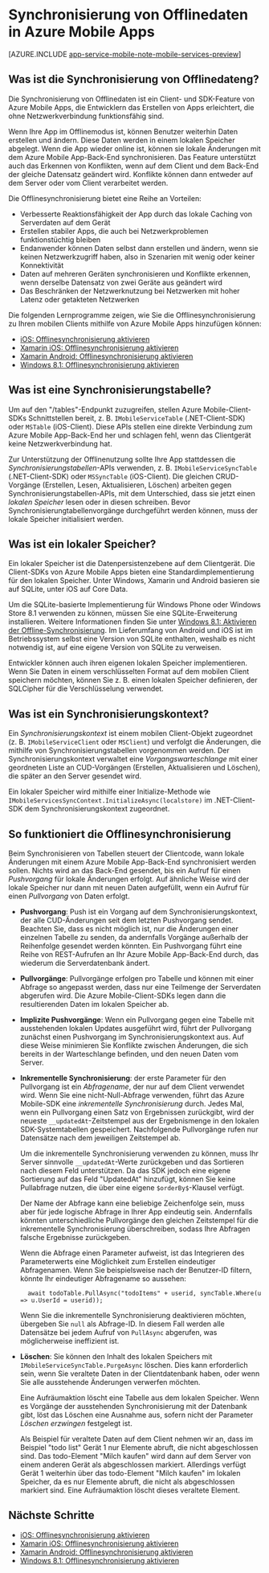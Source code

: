 <properties
	pageTitle="Synchronisierung von Offlinedaten in Azure Mobile Apps | Microsoft Azure"
	description="Eine grundlegende Übersicht über das Feature zur Synchronisierung von Offlinedaten für Azure Mobile Apps"
	documentationCenter="windows"
	authors="wesmc7777"
	manager="dwrede"
	editor=""
	services="app-service\mobile"/>

<tags
	ms.service="app-service-mobile"
	ms.workload="mobile"
	ms.tgt_pltfrm="na"
	ms.devlang="multiple"
	ms.topic="article"
	ms.date="08/11/2015"
	ms.author="wesmc"/>

# Synchronisierung von Offlinedaten in Azure Mobile Apps

[AZURE.INCLUDE [app-service-mobile-note-mobile-services-preview](../../includes/app-service-mobile-note-mobile-services-preview.md)]

## Was ist die Synchronisierung von Offlinedateng?

Die Synchronisierung von Offlinedaten ist ein Client- und SDK-Feature von Azure Mobile Apps, die Entwicklern das Erstellen von Apps erleichtert, die ohne Netzwerkverbindung funktionsfähig sind.

Wenn Ihre App im Offlinemodus ist, können Benutzer weiterhin Daten erstellen und ändern. Diese Daten werden in einem lokalen Speicher abgelegt. Wenn die App wieder online ist, können sie lokale Änderungen mit dem Azure Mobile App-Back-End synchronisieren. Das Feature unterstützt auch das Erkennen von Konflikten, wenn auf dem Client und dem Back-End der gleiche Datensatz geändert wird. Konflikte können dann entweder auf dem Server oder vom Client verarbeitet werden.

Die Offlinesynchronisierung bietet eine Reihe an Vorteilen:

* Verbesserte Reaktionsfähigkeit der App durch das lokale Caching von Serverdaten auf dem Gerät
* Erstellen stabiler Apps, die auch bei Netzwerkproblemen funktionstüchtig bleiben
* Endanwender können Daten selbst dann erstellen und ändern, wenn sie keinen Netzwerkzugriff haben, also in Szenarien mit wenig oder keiner Konnektivität
* Daten auf mehreren Geräten synchronisieren und Konflikte erkennen, wenn derselbe Datensatz von zwei Geräte aus geändert wird
* Das Beschränken der Netzwerknutzung bei Netzwerken mit hoher Latenz oder getakteten Netzwerken

Die folgenden Lernprogramme zeigen, wie Sie die Offlinesynchronisierung zu Ihren mobilen Clients mithilfe von Azure Mobile Apps hinzufügen können:

* [iOS: Offlinesynchronisierung aktivieren]			
* [Xamarin iOS: Offlinesynchronisierung aktivieren]	
* [Xamarin Android: Offlinesynchronisierung aktivieren]
* [Windows 8.1: Offlinesynchronisierung aktivieren]	

## Was ist eine Synchronisierungstabelle?

Um auf den "/tables"-Endpunkt zuzugreifen, stellen Azure Mobile-Client-SDKs Schnittstellen bereit, z. B. `IMobileServiceTable` (.NET-Client-SDK) oder `MSTable` (iOS-Client). Diese APIs stellen eine direkte Verbindung zum Azure Mobile App-Back-End her und schlagen fehl, wenn das Clientgerät keine Netzwerkverbindung hat.

Zur Unterstützung der Offlinenutzung sollte Ihre App stattdessen die *Synchronisierungstabellen*-APIs verwenden, z. B. `IMobileServiceSyncTable` (.NET-Client-SDK) oder `MSSyncTable` (iOS-Client). Die gleichen CRUD-Vorgänge (Erstellen, Lesen, Aktualisieren, Löschen) arbeiten gegen Synchronisierungstabellen-APIs, mit dem Unterschied, dass sie jetzt einen *lokalen Speicher* lesen oder in diesen schreiben. Bevor Synchronisierungtabellenvorgänge durchgeführt werden können, muss der lokale Speicher initialisiert werden.

## Was ist ein lokaler Speicher?

Ein lokaler Speicher ist die Datenpersistenzebene auf dem Clientgerät. Die Client-SDKs von Azure Mobile Apps bieten eine Standardimplementierung für den lokalen Speicher. Unter Windows, Xamarin und Android basieren sie auf SQLite, unter iOS auf Core Data.

Um die SQLite-basierte Implementierung für Windows Phone oder Windows Store 8.1 verwenden zu können, müssen Sie eine SQLite-Erweiterung installieren. Weitere Informationen finden Sie unter [Windows 8.1: Aktivieren der Offline-Synchronisierung]. Im Lieferumfang von Android und iOS ist im Betriebssystem selbst eine Version von SQLite enthalten, weshalb es nicht notwendig ist, auf eine eigene Version von SQLite zu verweisen.

Entwickler können auch ihren eigenen lokalen Speicher implementieren. Wenn Sie Daten in einem verschlüsselten Format auf dem mobilen Client speichern möchten, können Sie z. B. einen lokalen Speicher definieren, der SQLCipher für die Verschlüsselung verwendet.

## Was ist ein Synchronisierungskontext?

Ein *Synchronisierungskontext* ist einem mobilen Client-Objekt zugeordnet (z. B. `IMobileServiceClient` oder `MSClient`) und verfolgt die Änderungen, die mithilfe von Synchronisierungstabellen vorgenommen werden. Der Synchronisierungskontext verwaltet eine *Vorgangswarteschlange* mit einer geordneten Liste an CUD-Vorgängen (Erstellen, Aktualisieren und Löschen), die später an den Server gesendet wird.

Ein lokaler Speicher wird mithilfe einer Initialize-Methode wie `IMobileServicesSyncContext.InitializeAsync(localstore)` im .NET-Client-SDK dem Synchronisierungskontext zugeordnet.

<!-- TODO: link to client references -->


<!-- 
Client code will interact with the table using the `IMobileServiceSyncTable` interface to support offline buffering. This interface supports all the methods of `IMobileServiceTable` along with additional support for pulling data from a Mobile App backend table and merging it into a local store table. How the local table is synchronized with the backend database is mainly controlled by your logic in the client app.

The sync table uses the [System Properties](https://msdn.microsoft.com/library/azure/dn518225.aspx) on the table to implement change tracking for offline synchronization. 



* The data objects on the client should have some system properties, most are not required.
	* Managed
		* Write out the attributes
	* iOS
		*table for the entity
* Note: because the iOS local store is based on Core Data, the developer must define the following tables:
	* System tables  -->


## So funktioniert die Offlinesynchronisierung

Beim Synchronisieren von Tabellen steuert der Clientcode, wann lokale Änderungen mit einem Azure Mobile App-Back-End synchronisiert werden sollen. Nichts wird an das Back-End gesendet, bis ein Aufruf für einen *Pushvorgang* für lokale Änderungen erfolgt. Auf ähnliche Weise wird der lokale Speicher nur dann mit neuen Daten aufgefüllt, wenn ein Aufruf für einen *Pullvorgang* von Daten erfolgt.

* **Pushvorgang**: Push ist ein Vorgang auf dem Synchronisierungskontext, der alle CUD-Änderungen seit dem letzten Pushvorgang sendet. Beachten Sie, dass es nicht möglich ist, nur die Änderungen einer einzelnen Tabelle zu senden, da andernfalls Vorgänge außerhalb der Reihenfolge gesendet werden könnten. Ein Pushvorgang führt eine Reihe von REST-Aufrufen an Ihr Azure Mobile App-Back-End durch, das wiederum die Serverdatenbank ändert.

* **Pullvorgänge**: Pullvorgänge erfolgen pro Tabelle und können mit einer Abfrage so angepasst werden, dass nur eine Teilmenge der Serverdaten abgerufen wird. Die Azure Mobile-Client-SDKs legen dann die resultierenden Daten im lokalen Speicher ab.

* **Implizite Pushvorgänge**: Wenn ein Pullvorgang gegen eine Tabelle mit ausstehenden lokalen Updates ausgeführt wird, führt der Pullvorgang zunächst einen Pushvorgang im Synchronisierungskontext aus. Auf diese Weise minimieren Sie Konflikte zwischen Änderungen, die sich bereits in der Warteschlange befinden, und den neuen Daten vom Server.

* **Inkrementelle Synchronisierung**: der erste Parameter für den Pullvorgang ist ein *Abfragename*, der nur auf dem Client verwendet wird. Wenn Sie eine nicht-Null-Abfrage verwenden, führt das Azure Mobile-SDK eine *inkrementelle Synchronisierung* durch. Jedes Mal, wenn ein Pullvorgang einen Satz von Ergebnissen zurückgibt, wird der neueste `__updatedAt`-Zeitstempel aus der Ergebnismenge in den lokalen SDK-Systemtabellen gespeichert. Nachfolgende Pullvorgänge rufen nur Datensätze nach dem jeweiligen Zeitstempel ab.

  Um die inkrementelle Synchronisierung verwenden zu können, muss Ihr Server sinnvolle `__updatedAt`-Werte zurückgeben und das Sortieren nach diesem Feld unterstützen. Da das SDK jedoch eine eigene Sortierung auf das Feld "UpdatedAt" hinzufügt, können Sie keine Pullabfrage nutzen, die über eine eigene `$orderBy$`-Klausel verfügt.

  Der Name der Abfrage kann eine beliebige Zeichenfolge sein, muss aber für jede logische Abfrage in Ihrer App eindeutig sein. Andernfalls könnten unterschiedliche Pullvorgänge den gleichen Zeitstempel für die inkrementelle Synchronisierung überschreiben, sodass Ihre Abfragen falsche Ergebnisse zurückgeben.

  Wenn die Abfrage einen Parameter aufweist, ist das Integrieren des Parameterwerts eine Möglichkeit zum Erstellen eindeutiger Abfragenamen. Wenn Sie beispielsweise nach der Benutzer-ID filtern, könnte Ihr eindeutiger Abfragename so aussehen:

		await todoTable.PullAsync("todoItems" + userid, syncTable.Where(u => u.UserId = userid));

  Wenn Sie die inkrementelle Synchronisierung deaktivieren möchten, übergeben Sie `null` als Abfrage-ID. In diesem Fall werden alle Datensätze bei jedem Aufruf von `PullAsync` abgerufen, was möglicherweise ineffizient ist.

 

<!--   mymobileservice-code.azurewebsites.net/tables/TodoItem?$filter=(__updatedAt ge datetimeoffset'1970-01-01T00:00:00.0000000%2B00:00')&$orderby=__updatedAt&$skip=0&$top=50&__includeDeleted=true&__systemproperties=__updatedAt%2C__deleted
 -->
* **Löschen**: Sie können den Inhalt des lokalen Speichers mit `IMobileServiceSyncTable.PurgeAsync` löschen. Dies kann erforderlich sein, wenn Sie veraltete Daten in der Clientdatenbank haben, oder wenn Sie alle ausstehende Änderungen verwerfen möchten.

  Eine Aufräumaktion löscht eine Tabelle aus dem lokalen Speicher. Wenn es Vorgänge der ausstehenden Synchronisierung mit der Datenbank gibt, löst das Löschen eine Ausnahme aus, sofern nicht der Parameter *Löschen erzwingen* festgelegt ist.

  Als Beispiel für veraltete Daten auf dem Client nehmen wir an, dass im Beispiel "todo list" Gerät 1 nur Elemente abruft, die nicht abgeschlossen sind. Das todo-Element "Milch kaufen" wird dann auf dem Server von einem anderen Gerät als abgeschlossen markiert. Allerdings verfügt Gerät 1 weiterhin über das todo-Element "Milch kaufen" im lokalen Speicher, da es nur Elemente abruft, die nicht als abgeschlossen markiert sind. Eine Aufräumaktion löscht dieses veraltete Element.
 
## Nächste Schritte

* [iOS: Offlinesynchronisierung aktivieren]			
* [Xamarin iOS: Offlinesynchronisierung aktivieren]	
* [Xamarin Android: Offlinesynchronisierung aktivieren]
* [Windows 8.1: Offlinesynchronisierung aktivieren]	

<!-- Links -->

[iOS: Offlinesynchronisierung aktivieren]: ../app-service-mobile-ios-get-started-offline-data-preview.md
[Xamarin iOS: Offlinesynchronisierung aktivieren]: ../app-service-mobile-xamarin-ios-get-started-offline-data-preview.md
[Xamarin Android: Offlinesynchronisierung aktivieren]: ../app-service-mobile-xamarin-ios-get-started-offline-data-preview.md
[Windows 8.1: Aktivieren der Offline-Synchronisierung]: ../app-service-mobile-windows-store-dotnet-get-started-offline-data-preview.md
[Windows 8.1: Offlinesynchronisierung aktivieren]: ../app-service-mobile-windows-store-dotnet-get-started-offline-data-preview.md

<!---HONumber=August15_HO8-->